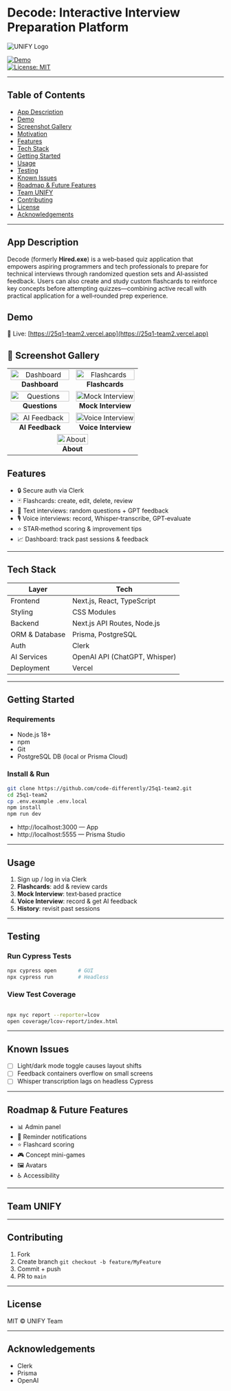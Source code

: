 # Decode: Interactive Interview Preparation Platform

![UNIFY Logo](./images/unify.png)

[![Demo](https://img.shields.io/badge/demo-live-brightgreen)](https://25q1-team2.vercel.app)  
[![License: MIT](https://img.shields.io/badge/license-MIT-blue.svg)](LICENSE)

---

## Table of Contents
- [App Description](#app-description)
- [Demo](#demo)
- [Screenshot Gallery](#screenshot-gallery)
- [Motivation](#motivation)
- [Features](#features)
- [Tech Stack](#tech-stack)
- [Getting Started](#getting-started)
- [Usage](#usage)
- [Testing](#testing)
- [Known Issues](#known-issues)
- [Roadmap & Future Features](#roadmap--future-features)
- [Team UNIFY](#team-unify)
- [Contributing](#contributing)
- [License](#license)
- [Acknowledgements](#acknowledgements)

---

## App Description
Decode (formerly **Hired.exe**) is a web‑based quiz application that empowers aspiring programmers and tech professionals to prepare for technical interviews through randomized question sets and AI‑assisted feedback. Users can also create and study custom flashcards to reinforce key concepts before attempting quizzes—combining active recall with practical application for a well‑rounded prep experience.

## Demo
🔗 Live: [https://25q1-team2.vercel.app](https://25q1-team2.vercel.app)

## 📸 Screenshot Gallery

<table>
  <!-- Row 1 -->
  <tr>
    <td align="center" width="50%">
      <img src="./images/dashboard.png" alt="Dashboard" width="100%"/><br/>
      <strong>Dashboard</strong>
    </td>
    <td align="center" width="50%">
      <img src="./images/flashcards.png" alt="Flashcards" width="100%"/><br/>
      <strong>Flashcards</strong>
    </td>
  </tr>

  <!-- Row 2 -->
  <tr>
    <td align="center" width="50%">
      <img src="./images/questions.png" alt="Questions" width="100%"/><br/>
      <strong>Questions</strong>
    </td>
    <td align="center" width="50%">
      <img src="./images/mockinterview.png" alt="Mock Interview" width="100%"/><br/>
      <strong>Mock Interview</strong>
    </td>
  </tr>

  <!-- Row 3 -->
  <tr>
    <td align="center" width="50%">
      <img src="./images/feedback.png" alt="AI Feedback" width="100%"/><br/>
      <strong>AI Feedback</strong>
    </td>
    <td align="center" width="50%">
      <img src="./images/voiceInterview.png" alt="Voice Interview" width="100%"/><br/>
      <strong>Voice Interview</strong>
    </td>
  </tr>

  <!-- Row 4 -->
  <tr>
    <td align="center" colspan="2">
      <img src="./images/about.png" alt="About" width="50%"/><br/>
      <strong>About</strong>
    </td>
  </tr>
</table>


## Features
- 🔒 Secure auth via Clerk  
- 🃏 Flashcards: create, edit, delete, review  
- 💬 Text interviews: random questions + GPT feedback  
- 🎙️ Voice interviews: record, Whisper‑transcribe, GPT‑evaluate  
- ⭐ STAR‑method scoring & improvement tips  
- 📈 Dashboard: track past sessions & feedback  

---

## Tech Stack

| Layer         | Tech                            |
| ------------- | ------------------------------- |
| Frontend      | Next.js, React, TypeScript      |
| Styling       | CSS Modules                     |
| Backend       | Next.js API Routes, Node.js     |
| ORM & Database| Prisma, PostgreSQL              |
| Auth          | Clerk                           |
| AI Services   | OpenAI API (ChatGPT, Whisper)   |
| Deployment    | Vercel                          |

---

## Getting Started

### Requirements
- Node.js 18+
- npm
- Git
- PostgreSQL DB (local or Prisma Cloud)

### Install & Run

```bash
git clone https://github.com/code-differently/25q1-team2.git
cd 25q1-team2
cp .env.example .env.local
npm install
npm run dev
```

- http://localhost:3000 — App  
- http://localhost:5555 — Prisma Studio

---

## Usage
1. Sign up / log in via Clerk  
2. **Flashcards**: add & review cards  
3. **Mock Interview**: text‑based practice  
4. **Voice Interview**: record & get AI feedback  
5. **History**: revisit past sessions

---

## Testing

### Run Cypress Tests
```bash
npx cypress open       # GUI
npx cypress run        # Headless
```

### View Test Coverage
```bash

npx nyc report --reporter=lcov
open coverage/lcov-report/index.html

```

---

## Known Issues
- [ ] Light/dark mode toggle causes layout shifts  
- [ ] Feedback containers overflow on small screens  
- [ ] Whisper transcription lags on headless Cypress

---

## Roadmap & Future Features
- 📊 Admin panel  
- 🔔 Reminder notifications  
- ⭐ Flashcard scoring  
- 🎮 Concept mini-games  
- 🖼️ Avatars  
- ♿ Accessibility

---

## Team UNIFY

<!-- team section omitted for brevity -->

---

## Contributing
1. Fork  
2. Create branch `git checkout -b feature/MyFeature`  
3. Commit + push  
4. PR to `main`

---

## License
MIT © UNIFY Team

---

## Acknowledgements
- Clerk  
- Prisma  
- OpenAI  
